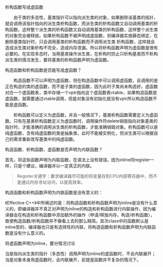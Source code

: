 




析构函数写成虚函数

&emsp;&emsp;由于类的多态性，基类指针可以指向派生类的对象，如果删除该基类的指针，就会调用该指针指向的派生类析构函数，而派生类的析构函数又自动调用基类的析构函数，这样整个派生类的析构函数又自动调用基类的析构函数，这样整个派生类的对象完全被释放。如果析构函数不被声明成虚函数，则编译器实施静态绑定，在删除基类指针时，只会调用基类的析构函数而不调用派生类
析构函数，这样就会造成派生类对象析构不完全，造成内存泄漏。所以将析构函数声明为虚函数是很有必要的。在实现多态时，当用基类操作派生类，在析构时防止只析构基类而不析构派生类的情况发生，要将基类的析构函数声明为虚函数。

构造函数和析构函数是否能写成虚函数？

&emsp;&emsp;构造函数不可以声明为虚函数，但在构造函数中可以调用虚函数，且调用的是正在构造的类的虚函数，而不是子类的虚函数，因为此时子类尚未构造好。虚函数对应一个虚函数表，类中存储一个vptr指向这个虚函数表vtable，如果构造函数是虚函数，就需要通过vtable调用，但是对象没有初始化就没有vptr所以构造函数不能是虚函数。

&emsp;&emsp;析构函数可以定义为虚函数，并且一般情况下，基类析构函数需要定义为虚函数。只有在基类析构函数定义为虚函数时，调用操作符delete销毁指向对象基类的指针时，才能准确的调用派生类的析构函数，才能准确销毁对象。析构函数可以是纯虚函数，含有纯虚函数的类是抽象类，此时不能被实例化，但派生类可以根据自己的需求重新改写基类中的纯虚函数。

构造函数、析构函数、虚函数是否声明为内联函数？

首先，将这些函数声明为内联函数，在语法上没有错误。因为inline同register一样，只是个建议，编译器并以一定真正的内联。

>Register关键字：要求编译器尽可能的将变量存到CPU内部寄存器中，而不是通过内存寻址访问，以提高效率。

构造函数和析构函数声明为内联函数是没有意义的：

《Effective C++》中所阐述的是：将构造函数和析构函数声明为inline是没有什么意义的，即编译器并不真正对声明为inline的构造和析构函数进行内联操作，因为编译器会在构造和析构函数中添加额外的操作（申请/释放内存，构造/析构函数），致使构造函数/析构函数并不像看上去的那么精简。其次class中的函数默认是inline型的，编译器也只是有选择性的内联，将构造函数和析构函数声明为内联函数是没有什么意义的。

将虚函数声明为inline，要分情况讨论

当是指向派生类的指针（多态性）调用声明为inline的虚函数时，不会内联展开；当是对象本身用虚函数时，会内联展开，前提是函数并不复杂的情况下。




